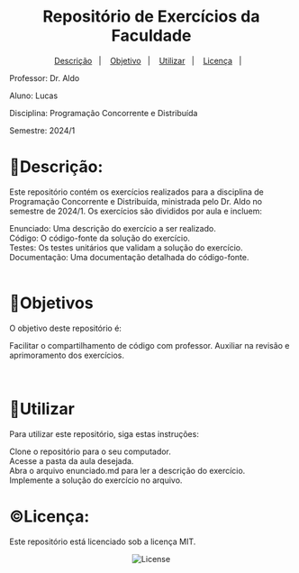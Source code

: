 
<h1 align="center">Repositório de Exercícios da Faculdade</h1>


<p align="center">
  <a href="#-descrição">Descrição</a>&nbsp;&nbsp;&nbsp;|&nbsp;&nbsp;&nbsp;
  <a href="#-objetivo">Objetivo</a>&nbsp;&nbsp;&nbsp;|&nbsp;&nbsp;&nbsp;
  <a href="#-utilizar">Utilizar</a>&nbsp;&nbsp;&nbsp;|&nbsp;&nbsp;&nbsp;
  <a href="#Licença">Licença</a>&nbsp;&nbsp;&nbsp;|&nbsp;&nbsp;&nbsp;
</p>

<p align="center">
  
Professor: Dr. Aldo

Aluno: Lucas

Disciplina: Programação Concorrente e Distribuída

Semestre: 2024/1
</p>

# 📝Descrição:

Este repositório contém os exercícios realizados para a disciplina de Programação Concorrente e Distribuída, ministrada pelo Dr. Aldo no semestre de 2024/1. Os exercícios são divididos por aula e incluem:

Enunciado: Uma descrição do exercício a ser realizado.<br>
Código: O código-fonte da solução do exercício.<br>
Testes: Os testes unitários que validam a solução do exercício.<br>
Documentação: Uma documentação detalhada do código-fonte.<br>
<br>


# 🎯Objetivos
O objetivo deste repositório é:

Facilitar o compartilhamento de código com professor.
Auxiliar na revisão e aprimoramento dos exercícios.

<br>


# 🔧Utilizar
Para utilizar este repositório, siga estas instruções:

Clone o repositório para o seu computador.<br>
Acesse a pasta da aula desejada.<br>
Abra o arquivo enunciado.md para ler a descrição do exercício.<br>
Implemente a solução do exercício no arquivo.<br>

# ©Licença:

Este repositório está licenciado sob a licença MIT.
<p align="center">
  <img alt="License" src="https://img.shields.io/static/v1?label=license&message=MIT&color=49AA26&labelColor=000000">
</p>
